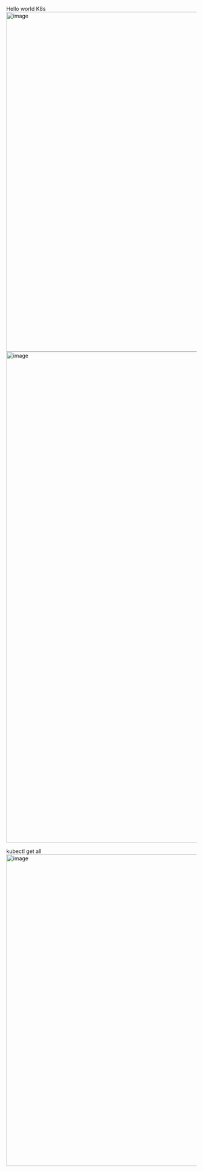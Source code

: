 Hello world K8s
<img width="896" alt="image" src="https://github.com/user-attachments/assets/4cd97c5f-0464-440b-bc3b-f10e86f05912" />
<img width="1295" alt="image" src="https://github.com/user-attachments/assets/e305cd0e-a6ed-412b-a66a-77bb6194dba3" />

kubectl get all
<img width="822" alt="image" src="https://github.com/user-attachments/assets/5ad5e457-f90f-41fd-9731-948e13d340f9" />
